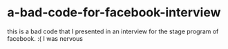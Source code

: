 # a-bad-code-for-facebook-interview
this is a bad code that I presented in an interview for the stage program of facebook. :( I was nervous
